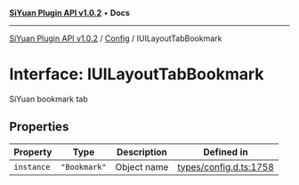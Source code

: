[**SiYuan Plugin API v1.0.2**](../../../README.md) • **Docs**

---

[SiYuan Plugin API v1.0.2](../../../README.md) / [Config](../README.md) / IUILayoutTabBookmark

# Interface: IUILayoutTabBookmark

SiYuan bookmark tab

## Properties

| Property   | Type         | Description | Defined in                                                                                       |
| ---------- | ------------ | ----------- | ------------------------------------------------------------------------------------------------ |
| `instance` | `"Bookmark"` | Object name | [types/config.d.ts:1758](https://github.com/siyuan-note/petal/tree/main/types/config.d.ts#L1758) |
